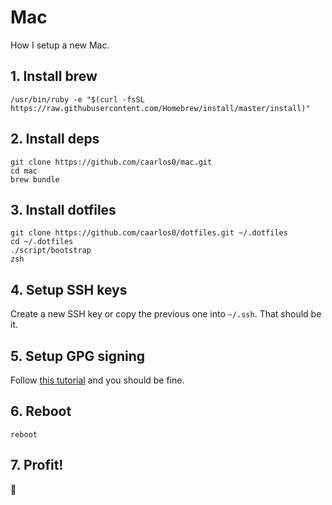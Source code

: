 # Mac

How I setup a new Mac.

## 1. Install brew

```console
/usr/bin/ruby -e "$(curl -fsSL https://raw.githubusercontent.com/Homebrew/install/master/install)"
```

## 2. Install deps

```console
git clone https://github.com/caarlos0/mac.git
cd mac
brew bundle
```

## 3. Install dotfiles

```console
git clone https://github.com/caarlos0/dotfiles.git ~/.dotfiles
cd ~/.dotfiles
./script/bootstrap
zsh
```

## 4. Setup SSH keys

Create a new SSH key or copy the previous one into `~/.ssh`. That should be
it.

## 5. Setup GPG signing

Follow [this tutorial](https://github.com/pstadler/keybase-gpg-github)
and you should be fine.

## 6. Reboot

```console
reboot
```

## 7. Profit!

:beers:
